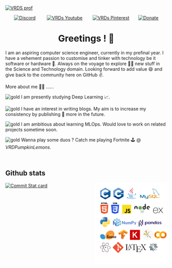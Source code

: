 <!-- Shree Ganeshay Namah ! -->

<!-- <a href="https://www.linkedin.com/in/vinayak-rao-dikshit-199657245"><img width="1250" height="510" alt="VRDS prof" title="VRDs Profile" src="Images/Image_for _Github_ Readme.png"/></a> 
  -->
 <a href="https://www.linkedin.com/in/vinayak-rao-dikshit-199657245"><img width="1250" height="510" alt="VRDS prof" title="VRDs Profile" src="Images/Matrix Rain for Github.gif"/></a>
<p align="center">
  <a href="https://discordapp.com/users/760758770400886796"><img width="32px" alt="Discord" title="Discord" src="https://encrypted-tbn0.gstatic.com/images?q=tbn:ANd9GcTSya3aliv7OzUbxHSf_OrK7SCEH4MShJzMQYSxW1r0WA&s"/></a>
  &#8287;&#8287;&#8287;&#8287;&#8287; &#8287;<!-- for spacing between icons -->
  <a href="https://www.youtube.com/@VinayakRaoDikshit"><img width="32px" alt="VRDs Youtube" title="Youtube" src="https://encrypted-tbn0.gstatic.com/images?q=tbn:ANd9GcQR42_wiTV0PcPl364ctHgFPr0eqWGujaM5DCaJe0XmVA&s"/></a>
  &#8287;&#8287;&#8287;&#8287;&#8287;&#8287;
  <a href="www.pinterest.com/Vinayak_RD006"><img width="32px" alt="VRDs Pinterest" title="Pinterest" src="https://icones.pro/wp-content/uploads/2021/07/logo-pinterest-violet.png"/></a>
  &#8287;&#8287;&#8287;&#8287;&#8287;
  <a href="https://teamtrees.org/"><img width="32px" alt="Donate" title="Buy me a coffee :P" src="https://img.freepik.com/free-icon/tea_318-614737.jpg"/></a>
  <H1 align="center"> Greetings ! 👋</H1> 
<!--   <H3 align="center"><img width="100" alt="counter" title="Viewer counter" src="https://visitor-badge.glitch.me/badge?page_id=VinayakRaoDikshit.visitor-badge&left_text=Visitor%20No."></H3> -->
  
<!--   ![visitor badge]() -->

  
  <!--   ![Visitor Count](https://profile-counter.glitch.me/VinayakRaoDikshit/count.svg)  -->
   
  
I am an aspiring computer science engineer, currently in my prefinal year. I have a vehement passion to customise and tinker with technology be it software or hardware :monocle_face:. Always on the voyage to explore :surfing_man: new stuff in the Science and Technology domain. Looking forward to add value :smile: and give back to the community here on GitHub :v:. 
  
More about me :man_technologist: ......  

<img alt="gold" title="coin" src="https://i.gifer.com/origin/e0/e02ce86bcfd6d1d6c2f775afb3ec8c01_w200.gif" width="25"> I am presently studying Deep Learning :chart_with_upwards_trend:.
  
<img alt="gold" title="coin" src="https://i.gifer.com/origin/e0/e02ce86bcfd6d1d6c2f775afb3ec8c01_w200.gif" width="25"> I have an interest in writing blogs. My aim is to increase my consistency by publishing :bookmark_tabs: more in the future.

 <img alt="gold" title="coin" src="https://i.gifer.com/origin/e0/e02ce86bcfd6d1d6c2f775afb3ec8c01_w200.gif" width="25"> I am ambitious about learning MLOps. Would love to work on related projects sometime soon.
  
<img alt="gold" title="coin" src="https://i.gifer.com/origin/e0/e02ce86bcfd6d1d6c2f775afb3ec8c01_w200.gif" width="25"> Wanna play some duos ? Catch me playing Fortnite :joystick: @ *VRDPumpkinLemons*.  

<br/>

  <h2>Github stats</h2>
<img align="right" width=45% alt="VRDS sticker pack" title="Stickers yayy !" src="Images/Stickers_for_Github_readme.png">

<!--  <a href="https://github.com/VinayakRaoDikshit"><img width=50% title="Overall Stats" alt="Github stat card" src="https://github-readme-stats.vercel.app/api?username=VinayakRaoDikshit&showicons=true&theme=transparent&title_color=680aff&text_color=fffb00&border_color=fffb00&bg_color=141321&border_radius=3.5"></a> -->
  
 <a href="https://github.com/VinayakRaoDikshit"><img width=50% title="Commit stats" alt="Commit Stat card" src="https://streak-stats.demolab.com/?user=VinayakRaoDikshit&hide_border=false&border=fffb00&background=141321&fire=fffb00&sideNums=fffb00&stroke=fffb00&dates=fffb00&currStreakNum=fffb00&ring=680aff&currStreakLabel=680aff&sideLabels=680aff"></a> 

 
 
 











<!-- Hello future me, these points are gonna help for your confusions:

      1. The fine lines after "Greetings" and "Github Stats" are coming because of H1 and H2 tags...won't come after H3 and beyond. I haven't found an alternative            for them.......yet :p
      2. Markdown codes in case the ned arises:
         
         [![VRD's GitHub stats](https://github-readme-stats.vercel.app/api?username=VinayakRaoDikshit&showicons=true&theme=transparent&title_color=680aff&text_color=fffb00&border_color=fffb00&bg_color=141321&border_radius=3.5)](https://github.com/VinayakRaoDikshit)

          <!-- [![GitHub Streak](https://streak-stats.demolab.com/?user=VinayakRaoDikshit&hide_border=false&border=fffb00&background=141321&fire=fffb00&sideNums=fffb00&stroke=fffb00&dates=fffb00&currStreakNum=fffb00&ring=680aff&currStreakLabel=680aff&sideLabels=680aff)](https://github.com/VinayakRaoDikshit)
-->




<!--
**VinayakRaoDikshit/VinayakRaoDikshit** is a ✨ _special_ ✨ repository because its `README.md` (this file) appears on your GitHub profile.

Here are some ideas to get you started:

- 🔭 I’m currently working on ...
- 🌱 I’m currently learning ...
- 👯 I’m looking to collaborate on ...
- 🤔 I’m looking for help with ...
- 💬 Ask me about ...
- 📫 How to reach me: ...
- 😄 Pronouns: ...
- ⚡ Fun fact: ...
 https://github.com/anuraghazra/github-readme-stats#responsive-card-theme
-->
